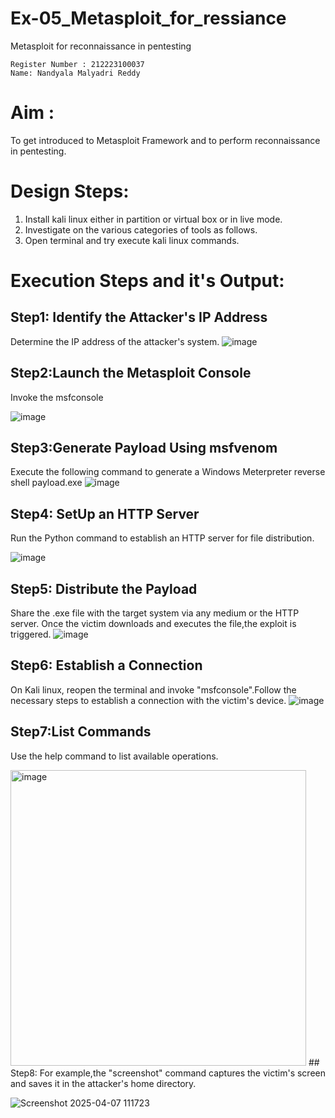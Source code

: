 # Ex-05_Metasploit_for_ressiance
Metasploit for reconnaissance in pentesting
```
Register Number : 212223100037
Name: Nandyala Malyadri Reddy
```
# Aim :
To get introduced to Metasploit Framework and to perform reconnaissance in pentesting.

# Design Steps: 
1. Install kali linux either in partition or virtual box or in live mode.
2. Investigate on the various categories of tools as follows.
3. Open terminal and try execute kali linux commands.

# Execution Steps and it's Output:
## Step1: Identify the Attacker's IP Address
Determine the IP address of the attacker's system.
![image](https://github.com/user-attachments/assets/ed0f8e14-c32d-419f-8a83-4381ae8d4fef)

## Step2:Launch the Metasploit Console
Invoke the msfconsole

![image](https://github.com/user-attachments/assets/e004c283-21ad-40d8-b1be-c02f83270270)

## Step3:Generate Payload Using msfvenom
Execute the following command to generate a Windows Meterpreter reverse shell payload.exe 
![image](https://github.com/user-attachments/assets/51d91a4a-8597-49f4-bc9b-fb35f6527ff7)

## Step4: SetUp an HTTP Server
Run the Python command to establish an HTTP server  for file distribution.

![image](https://github.com/user-attachments/assets/de463728-5598-46d1-89cc-2bbeb6150724)
## Step5: Distribute the Payload
Share the .exe file with the target system via any medium or the HTTP server. Once the victim downloads and executes the file,the exploit is triggered.
![image](https://github.com/user-attachments/assets/10db3dd9-2df0-427c-a556-e05e7b37da03)

## Step6: Establish a Connection
On Kali linux, reopen the terminal and invoke "msfconsole".Follow the necessary steps to establish a connection with the victim's device.
![image](https://github.com/user-attachments/assets/82e286cc-733e-4af3-91e9-db056ec953f9)

## Step7:List Commands
Use the help command to list available operations.

<img width="473" alt="image" src="https://github.com/user-attachments/assets/6e31ca21-f0f7-4ab9-b4ab-887d5a77dae0" />
## Step8:
For example,the "screenshot" command captures the victim's screen and saves it in the attacker's home directory.

![Screenshot 2025-04-07 111723](https://github.com/user-attachments/assets/73271ea3-6bcf-4cff-9be4-d31c0e4fb2ec)
